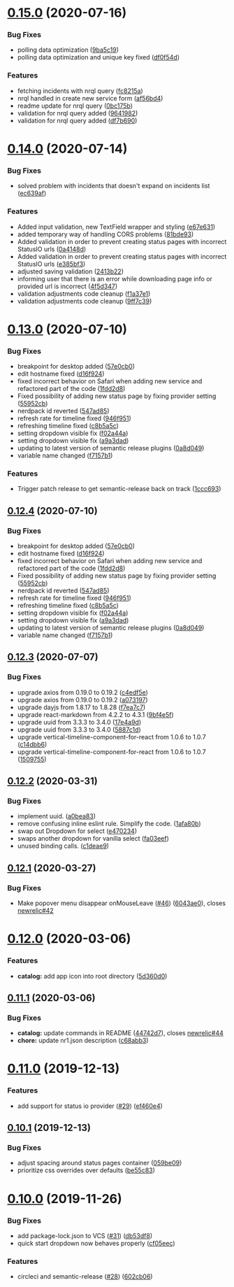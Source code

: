 # [0.15.0](https://github.com/newrelic/nr1-status-pages/compare/v0.14.0...v0.15.0) (2020-07-16)


### Bug Fixes

* polling data optimization ([9ba5c19](https://github.com/newrelic/nr1-status-pages/commit/9ba5c19a5fc2ea1748e0c87cec6291b698a0d9a4))
* polling data optimization and unique key fixed ([df0f54d](https://github.com/newrelic/nr1-status-pages/commit/df0f54defc3f0822abf7ee030c6c2addfd402cd7))


### Features

* fetching incidents with nrql query ([fc8215a](https://github.com/newrelic/nr1-status-pages/commit/fc8215a584488f8b058de1fc10c834f72afa0a33))
* nrql handled in create new service form ([af56bd4](https://github.com/newrelic/nr1-status-pages/commit/af56bd45e75084fd831566c21c4b1c6513be9370))
* readme update for nrql query ([0bc175b](https://github.com/newrelic/nr1-status-pages/commit/0bc175bdafb4916e1b6cb5c118265293e10329b6))
* validation for nrql query added ([9641982](https://github.com/newrelic/nr1-status-pages/commit/964198204116bc74b9d26f600d18b007f767e01d))
* validation for nrql query added ([df7b690](https://github.com/newrelic/nr1-status-pages/commit/df7b690966eea245100334e871577d5494357698))

# [0.14.0](https://github.com/newrelic/nr1-status-pages/compare/v0.13.0...v0.14.0) (2020-07-14)


### Bug Fixes

* solved problem with incidents that doesn't expand on incidents list ([ec639af](https://github.com/newrelic/nr1-status-pages/commit/ec639af50f3b13385144065a6e3e02a19be8ea52))


### Features

* Added input validation, new TextField wrapper and styling ([e67e631](https://github.com/newrelic/nr1-status-pages/commit/e67e631d7898c620e094e74e6fd5fc7ddf17d75c))
* added temporary way of handling CORS problems ([81bde93](https://github.com/newrelic/nr1-status-pages/commit/81bde935e1fcc28d42e6acfcb93aaeb37d2965d6))
* Added validation in order to prevent creating status pages with incorrect StatusIO urls ([0a4148d](https://github.com/newrelic/nr1-status-pages/commit/0a4148d2916663e33461804698e293077e15cdfa))
* Added validation in order to prevent creating status pages with incorrect StatusIO urls ([e385bf3](https://github.com/newrelic/nr1-status-pages/commit/e385bf39a18e7375c9170bc39c442d7441f8fdbe))
* adjusted saving validation ([2413b22](https://github.com/newrelic/nr1-status-pages/commit/2413b22238c46a91d37fe5edfb18697f81fe14b5))
* informing user that there is an error while downloading page info or provided url is incorrect ([4f5d347](https://github.com/newrelic/nr1-status-pages/commit/4f5d347514de1e6d41dc4da3bcabb43f0cc97b43))
* validation adjustments code cleanup ([f1a37e1](https://github.com/newrelic/nr1-status-pages/commit/f1a37e184c21404e88eff9722d540b8395eee35b))
* validation adjustments code cleanup ([9ff7c39](https://github.com/newrelic/nr1-status-pages/commit/9ff7c39965c31792babb1d304b99dc76de3a38a0))

# [0.13.0](https://github.com/newrelic/nr1-status-pages/compare/v0.12.3...v0.13.0) (2020-07-10)


### Bug Fixes

* breakpoint for desktop added ([57e0cb0](https://github.com/newrelic/nr1-status-pages/commit/57e0cb0d7088a67c03fb545f9302ddcdf30a2310))
* edit hostname fixed ([d16f924](https://github.com/newrelic/nr1-status-pages/commit/d16f9244664e823744d19384116f2cd606b36999))
* fixed incorrect behavior on Safari when adding new service and refactored part of the code ([1fdd2d8](https://github.com/newrelic/nr1-status-pages/commit/1fdd2d89420cc32169628937327f109da7c0e9eb))
* Fixed possibility of adding new status page by fixing provider setting ([55952cb](https://github.com/newrelic/nr1-status-pages/commit/55952cb676a9f4e5087d288c071d1c584d4235e2))
* nerdpack id reverted ([547ad85](https://github.com/newrelic/nr1-status-pages/commit/547ad85a73f9819156260e2939de05ca093b842b))
* refresh rate for timeline fixed ([946f951](https://github.com/newrelic/nr1-status-pages/commit/946f95188e740b01ca621e3e6e30a593f1be4b33))
* refreshing timeline fixed ([c8b5a5c](https://github.com/newrelic/nr1-status-pages/commit/c8b5a5cf8ebc28c1ec93f9ed4a1decd401c5b21e))
* setting dropdown visible fix ([f02a44a](https://github.com/newrelic/nr1-status-pages/commit/f02a44a5d44001378c38d8c0a497121633146b81))
* setting dropdown visible fix ([a9a3dad](https://github.com/newrelic/nr1-status-pages/commit/a9a3dad86560cc648bb0694436c8991894f999b7))
* updating to latest version of semantic release plugins ([0a8d049](https://github.com/newrelic/nr1-status-pages/commit/0a8d049348699110dcf46c0bcb962e5a0cb9103f))
* variable name changed ([f7157b1](https://github.com/newrelic/nr1-status-pages/commit/f7157b133ed7cb9b2e3a97b718b5474f9a6387f1))


### Features

* Trigger patch release to get semantic-release back on track ([1ccc693](https://github.com/newrelic/nr1-status-pages/commit/1ccc6938903a08dbcd429634da5f35d2cb879d07))

## [0.12.4](https://github.com/newrelic/nr1-status-pages/compare/v0.12.3...v0.12.4) (2020-07-10)


### Bug Fixes

* breakpoint for desktop added ([57e0cb0](https://github.com/newrelic/nr1-status-pages/commit/57e0cb0d7088a67c03fb545f9302ddcdf30a2310))
* edit hostname fixed ([d16f924](https://github.com/newrelic/nr1-status-pages/commit/d16f9244664e823744d19384116f2cd606b36999))
* fixed incorrect behavior on Safari when adding new service and refactored part of the code ([1fdd2d8](https://github.com/newrelic/nr1-status-pages/commit/1fdd2d89420cc32169628937327f109da7c0e9eb))
* Fixed possibility of adding new status page by fixing provider setting ([55952cb](https://github.com/newrelic/nr1-status-pages/commit/55952cb676a9f4e5087d288c071d1c584d4235e2))
* nerdpack id reverted ([547ad85](https://github.com/newrelic/nr1-status-pages/commit/547ad85a73f9819156260e2939de05ca093b842b))
* refresh rate for timeline fixed ([946f951](https://github.com/newrelic/nr1-status-pages/commit/946f95188e740b01ca621e3e6e30a593f1be4b33))
* refreshing timeline fixed ([c8b5a5c](https://github.com/newrelic/nr1-status-pages/commit/c8b5a5cf8ebc28c1ec93f9ed4a1decd401c5b21e))
* setting dropdown visible fix ([f02a44a](https://github.com/newrelic/nr1-status-pages/commit/f02a44a5d44001378c38d8c0a497121633146b81))
* setting dropdown visible fix ([a9a3dad](https://github.com/newrelic/nr1-status-pages/commit/a9a3dad86560cc648bb0694436c8991894f999b7))
* updating to latest version of semantic release plugins ([0a8d049](https://github.com/newrelic/nr1-status-pages/commit/0a8d049348699110dcf46c0bcb962e5a0cb9103f))
* variable name changed ([f7157b1](https://github.com/newrelic/nr1-status-pages/commit/f7157b133ed7cb9b2e3a97b718b5474f9a6387f1))

## [0.12.3](https://github.com/newrelic/nr1-status-pages/compare/v0.12.2...v0.12.3) (2020-07-07)


### Bug Fixes

* upgrade axios from 0.19.0 to 0.19.2 ([c4edf5e](https://github.com/newrelic/nr1-status-pages/commit/c4edf5ef4ac694e2f7aef7640e5ed66b55d9339d))
* upgrade axios from 0.19.0 to 0.19.2 ([a073197](https://github.com/newrelic/nr1-status-pages/commit/a07319721891d061849cd67bde7a47a440f1baea))
* upgrade dayjs from 1.8.17 to 1.8.28 ([f7ea7c7](https://github.com/newrelic/nr1-status-pages/commit/f7ea7c7813e3fab71fd97f100df1b2cfff270a22))
* upgrade react-markdown from 4.2.2 to 4.3.1 ([9bf4e5f](https://github.com/newrelic/nr1-status-pages/commit/9bf4e5f80bdb5e47ce0fdc770f9dc2ab26ade817))
* upgrade uuid from 3.3.3 to 3.4.0 ([17e4a9d](https://github.com/newrelic/nr1-status-pages/commit/17e4a9d84dc043ee77e1b7fc1940f5744cf5f3ec))
* upgrade uuid from 3.3.3 to 3.4.0 ([5887c1d](https://github.com/newrelic/nr1-status-pages/commit/5887c1d97c5cdbc7ffc057f25f1da7a8059223e4))
* upgrade vertical-timeline-component-for-react from 1.0.6 to 1.0.7 ([c14dbb6](https://github.com/newrelic/nr1-status-pages/commit/c14dbb6bb2d52326f98c881db561fe092713ea2f))
* upgrade vertical-timeline-component-for-react from 1.0.6 to 1.0.7 ([1509755](https://github.com/newrelic/nr1-status-pages/commit/1509755ea635c8842ca3b7e8040dc9a598269c34))

## [0.12.2](https://github.com/newrelic/nr1-status-pages/compare/v0.12.1...v0.12.2) (2020-03-31)


### Bug Fixes

* implement uuid. ([a0bea83](https://github.com/newrelic/nr1-status-pages/commit/a0bea83bfed455de708b6a9f44869f99f4d5eda0))
* remove confusing inline eslint rule. Simplify the code. ([1afa80b](https://github.com/newrelic/nr1-status-pages/commit/1afa80b6899e23a84516cc13e9a7d79d2283e495))
* swap out Dropdown for select ([e470234](https://github.com/newrelic/nr1-status-pages/commit/e4702340536023a2097b707171896eefabe40087))
* swaps another dropdown for vanilla select ([fa03eef](https://github.com/newrelic/nr1-status-pages/commit/fa03eef0e871006b5ebbc1762f017be37bcf1fa6))
* unused binding calls. ([c1deae9](https://github.com/newrelic/nr1-status-pages/commit/c1deae90b4c357bb8327a0139052459e22d061b8))

## [0.12.1](https://github.com/newrelic/nr1-status-pages/compare/v0.12.0...v0.12.1) (2020-03-27)


### Bug Fixes

* Make popover menu disappear onMouseLeave ([#46](https://github.com/newrelic/nr1-status-pages/issues/46)) ([6043ae0](https://github.com/newrelic/nr1-status-pages/commit/6043ae0706fbd621fdd49286f3b393d01a50a3fd)), closes [newrelic#42](https://github.com/newrelic/issues/42)

# [0.12.0](https://github.com/newrelic/nr1-status-pages/compare/v0.11.1...v0.12.0) (2020-03-06)


### Features

* **catalog:** add app icon into root directory ([5d360d0](https://github.com/newrelic/nr1-status-pages/commit/5d360d0f9b719ad3c5b21ddc90fba14288a9ef39))

## [0.11.1](https://github.com/newrelic/nr1-status-pages/compare/v0.11.0...v0.11.1) (2020-03-06)


### Bug Fixes

* **catalog:** update commands in README ([44742d7](https://github.com/newrelic/nr1-status-pages/commit/44742d7bfddfe24457daa3ec2bec455261822de6)), closes [newrelic#44](https://github.com/newrelic/issues/44)
* **chore:** update nr1.json description ([c68abb3](https://github.com/newrelic/nr1-status-pages/commit/c68abb342633c45021c2b92116fd7f1347bfb759))

# [0.11.0](https://github.com/newrelic/nr1-status-pages/compare/v0.10.1...v0.11.0) (2019-12-13)


### Features

* add support for status io provider ([#29](https://github.com/newrelic/nr1-status-pages/issues/29)) ([ef460e4](https://github.com/newrelic/nr1-status-pages/commit/ef460e43c4b2ca81fe94b0055c1a194d5604bf36))

## [0.10.1](https://github.com/newrelic/nr1-status-pages/compare/v0.10.0...v0.10.1) (2019-12-13)


### Bug Fixes

* adjust spacing around status pages container ([059be09](https://github.com/newrelic/nr1-status-pages/commit/059be095bddf13fd90a6c656d3370fb795269725))
* prioritize css overrides over defaults ([be55c83](https://github.com/newrelic/nr1-status-pages/commit/be55c83f48a368df60c35f55a5a43c93c94b9842))

# [0.10.0](https://github.com/newrelic/nr1-status-pages/compare/v0.9.0...v0.10.0) (2019-11-26)


### Bug Fixes

* add package-lock.json to VCS ([#31](https://github.com/newrelic/nr1-status-pages/issues/31)) ([db53df8](https://github.com/newrelic/nr1-status-pages/commit/db53df85fc316eea05357d0d0a97979e7f1f950c))
* quick start dropdown now behaves properly ([cf05eec](https://github.com/newrelic/nr1-status-pages/commit/cf05eecf4d4ead835a1766f6314749914435d82a))


### Features

* circleci and semantic-release ([#28](https://github.com/newrelic/nr1-status-pages/issues/28)) ([602cb06](https://github.com/newrelic/nr1-status-pages/commit/602cb064ffe9c1375dfce1c471cf0a54d27a568b))
